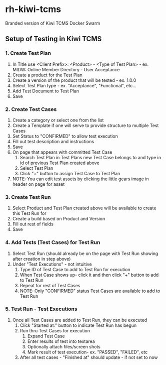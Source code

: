 # rh-kiwi-tcms
Branded version of Kiwi TCMS Docker Swarm

## Setup of Testing in Kiwi TCMS

### 1. Create Test Plan   
   1. In Title use \<Client Prefix\>: \<Product\> \- \<Type of Test Plan\> \- ex. MIDW: Online Member Directory \- User Acceptance   
   2. Create a product for the Test Plan   
   3. Create a version of the product that will be tested \- ex. 1.0.0   
   4. Select Test Plan type \- ex. "Acceptance", "Functional", etc...   
   5. Add Test Document to Test Plan   
   6. Save  
### 2. Create Test Cases   
   1. Create a category or select one from the list   
   2. Create a Template if one will serve to provide structure to multiple Test Cases   
   3. Set Status to "CONFIRMED" to allow test execution   
   4. Fill out test description and instructions   
   5. Save   
   6. On page that appears with committed Test Case   
      1. Search Test Plan in Test Plans new Test Case belongs to and type in id of previous Test Plan created above   
      2. Select Test Plan   
      3. Click "+" button to assign Test Case to Test Plan   
   7. NOTE: You can edit test assets by clicking the little gears image in header on page for asset  
### 3. Create Test Run   
   1. Select Product and Test Plan created above will be available to create this Test Run for   
   2. Create a build based on Product and Version   
   3. Fill out rest of fields   
   4. Save  
### 4. Add Tests (Test Cases) for Test Run   
   1. Select Test Run (should already be on the page with Test Run showing after creation in step above)   
   2. Under "Test Executions" \- not intuitive   
      1. Type ID of Test Case to add to Test Run for execution   
      2. When Test Case shows up- click it and then click "+" button to add to Test Run   
      3. Repeat for rest of Test Cases   
      4. NOTE: Only "CONFIRMED" status Test Cases are available to add to Test Run  
### 5. Test Run \- Test Executions   
   1. Once all Test Cases are added to Test Run, they can be executed   
      1. Click "Started at:" button to indicate Test Run has begun   
      2. Run thru Test Cases for execution   
         1. Expand Test Case   
         2. Enter results of test into textarea   
         3. Optionally attach files/screen shots   
         4. Mark result of test execution- ex. "PASSED", "FAILED", etc   
      3. After all test cases \- "Finished at" should update \- if not set to now
